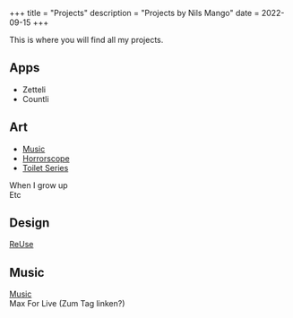 +++
title = "Projects"
description = "Projects by Nils Mango"
date = 2022-09-15
+++

This is where you will find all my projects.

## Apps
- Zetteli
- Countli

## Art
- [Music](/music)
- [Horrorscope](/horrorscope)
- [Toilet Series](/toiletseries)

When I grow up  
 Etc  

## Design
[ReUse](/reuse)

## Music
[Music](/music)  
Max For Live (Zum Tag linken?)
